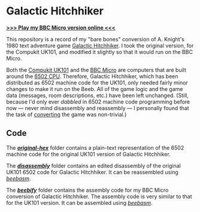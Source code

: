 # Galactic Hitchhiker

[**>>> Play my BBC Micro version online <<<**](http://bbcmicro.co.uk//jsbeeb/play.php?autoboot&disc=https://raw.githubusercontent.com/ahope1/Galactic-Hitchhiker/main/beebify/gh.ssd)

This repository is a record of my "bare bones" conversion of A. Knight's 1980 text adventure game [Galactic Hitchhiker](https://bluerenga.blog/2021/11/04/galactic-hitchhiker-1980/). I took the original version, for the Compukit UK101, and modified it slightly so that it would run on the BBC Micro. 

Both the [Compukit UK101](https://en.wikipedia.org/wiki/Compukit_UK101) and the [BBC Micro](https://en.wikipedia.org/wiki/BBC_Micro) are computers that are built around the [6502 CPU](https://en.wikipedia.org/wiki/MOS_Technology_6502). Therefore, Galactic Hitchhiker, which has been distributed as 6502 machine code for the UK101, only needed fairly minor changes to make it run on the Beeb. All of the game logic and the game data (messages, room descriptions, etc.) have been left unchanged. (Still, because I'd only ever *dabbled* in 6502 machine code programming before now — never mind disassembly and reassembly — I personally found that the task of [converting](https://github.com/ahope1/Galactic-Hitchhiker/tree/main/beebify) the game was non-trivial.)

## Code

The [***original-hex***](https://github.com/ahope1/Galactic-Hitchhiker/tree/main/original-hex) folder contains a plain-text representation of the 6502 machine code for the original UK101 version of Galactic Hitchhiker.

The [***disassembly***](https://github.com/ahope1/Galactic-Hitchhiker/tree/main/disassembly) folder contains an edited disassembly of the original UK101 6502 code for Galactic Hitchhiker. It can be reassembled using [*beebasm*](https://github.com/stardot/beebasm).

The [***beebify***](https://github.com/ahope1/Galactic-Hitchhiker/tree/main/beebify) folder contains the assembly code for my BBC Micro conversion of Galactic Hitchhiker. The assembly code is very similar to that for the UK101 version. It can be assembled using [*beebasm*](https://github.com/stardot/beebasm).
